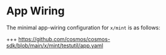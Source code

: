# App Wiring

The minimal app-wiring configuration for `x/mint` is as follows:

+++ https://github.com/cosmos/cosmos-sdk/blob/main/x/mint/testutil/app.yaml
